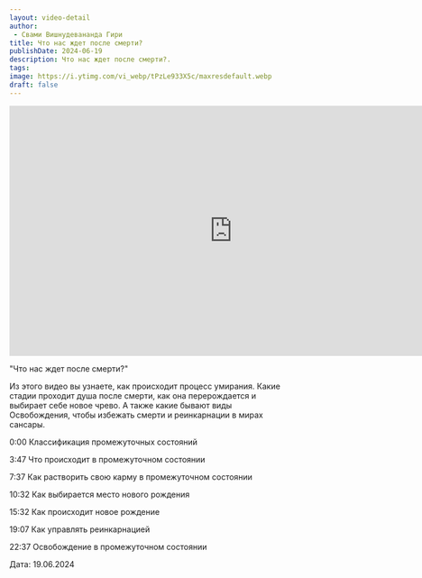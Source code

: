 ```yaml
---
layout: video-detail
author:
 - Свами Вишнудевананда Гири
title: Что нас ждет после смерти?
publishDate: 2024-06-19
description: Что нас ждет после смерти?. 
tags: 
image: https://i.ytimg.com/vi_webp/tPzLe933X5c/maxresdefault.webp
draft: false
---
```


<iframe width="790" height="444" src="https://www.youtube.com/embed/tPzLe933X5c" frameborder="0" allowfullscreen=""></iframe> 

  "Что нас ждет после смерти?"

 Из этого видео вы узнаете, как происходит процесс умирания. Какие стадии проходит душа после смерти, как она перерождается и выбирает себе новое чрево. А также какие бывают виды Освобождения, чтобы избежать смерти и реинкарнации в мирах сансары. 

  
 0:00 Классификация промежуточных состояний

 3:47 Что происходит в промежуточном состоянии

 7:37 Как растворить свою карму в промежуточном состоянии

 10:32 Как выбирается место нового рождения

 15:32 Как происходит новое рождение

 19:07 Как управлять реинкарнацией

 22:37 Освобождение в промежуточном состоянии

  
 Дата: 19.06.2024

  

 